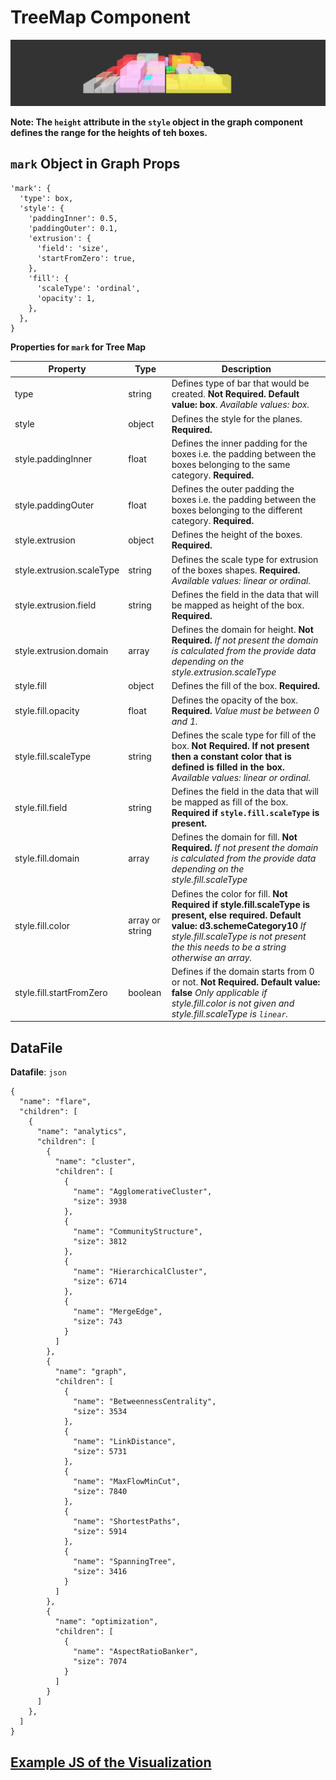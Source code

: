 # TreeMap Component

![TreeMap](../imgs/TreeMap.png)

__Note: The `height` attribute in the `style` object in the graph component defines the range for the heights of teh boxes.__

## `mark` Object in Graph Props
```
'mark': {
  'type': box,
  'style': {
    'paddingInner': 0.5,
    'paddingOuter': 0.1,
    'extrusion': {
      'field': 'size',
      'startFromZero': true,
    },
    'fill': {
      'scaleType': 'ordinal',
      'opacity': 1,
    },
  },
}
```

__Properties for `mark` for Tree Map__

Property|Type|Description
---|---|---
type|string|Defines type of bar that would be created. __Not Required. Default value: box__. _Available values: box._
style|object|Defines the style for the planes. __Required.__
style.paddingInner|float|Defines the inner padding for the boxes i.e. the padding between the boxes belonging to the same category. __Required.__
style.paddingOuter|float|Defines the outer padding the boxes i.e. the padding between the boxes belonging to the different category. __Required.__
style.extrusion|object|Defines the height of the boxes. __Required.__
style.extrusion.scaleType|string|Defines the scale type for extrusion of the boxes shapes. __Required.__ _Available values: linear or ordinal._
style.extrusion.field|string|Defines the field in the data that will be mapped as height of the box. __Required.__
style.extrusion.domain|array|Defines the domain for height. __Not Required.__ _If not present the domain is calculated from the provide data depending on the style.extrusion.scaleType_
style.fill|object|Defines the fill of the box. __Required.__
style.fill.opacity|float|Defines the opacity of the box. __Required.__ _Value must be between 0 and 1._
style.fill.scaleType|string|Defines the scale type for fill of the box. __Not Required. If not present then a constant color that is defined is filled in the box.__ _Available values: linear or ordinal._
style.fill.field|string|Defines the field in the data that will be mapped as fill of the box. __Required if `style.fill.scaleType` is present.__
style.fill.domain|array|Defines the domain for fill. __Not Required.__ _If not present the domain is calculated from the provide data depending on the style.fill.scaleType_
style.fill.color|array or string|Defines the color for fill. __Not Required if style.fill.scaleType is present, else required. Default value: d3.schemeCategory10__ _If style.fill.scaleType is not present the this needs to be a string otherwise an array._
style.fill.startFromZero|boolean|Defines if the domain starts from 0 or not. __Not Required. Default value: false__ _Only applicable if style.fill.color is not given and style.fill.scaleType is `linear`._

## DataFile

**Datafile**: `json`

```
{
  "name": "flare",
  "children": [
    {
      "name": "analytics",
      "children": [
        {
          "name": "cluster",
          "children": [
            {
              "name": "AgglomerativeCluster",
              "size": 3938
            },
            {
              "name": "CommunityStructure",
              "size": 3812
            },
            {
              "name": "HierarchicalCluster",
              "size": 6714
            },
            {
              "name": "MergeEdge",
              "size": 743
            }
          ]
        },
        {
          "name": "graph",
          "children": [
            {
              "name": "BetweennessCentrality",
              "size": 3534
            },
            {
              "name": "LinkDistance",
              "size": 5731
            },
            {
              "name": "MaxFlowMinCut",
              "size": 7840
            },
            {
              "name": "ShortestPaths",
              "size": 5914
            },
            {
              "name": "SpanningTree",
              "size": 3416
            }
          ]
        },
        {
          "name": "optimization",
          "children": [
            {
              "name": "AspectRatioBanker",
              "size": 7074
            }
          ]
        }
      ]
    },
  ]
}
```

## [Example JS of the Visualization](../examples/TreeMap.js)